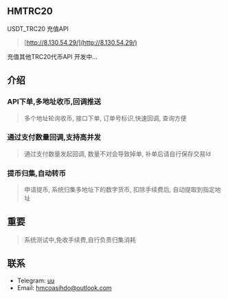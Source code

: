 
## HMTRC20

USDT_TRC20 充值API
> [http://8.130.54.29/](http://8.130.54.29/)

充值其他TRC20代币API  开发中...

## 介绍
### API下单,多地址收币,回调推送
>多个地址轮询收币, 接口下单, 订单号标识,快速回调, 查询方便

### 通过支付数量回调,支持高并发
> 通过支付数量发起回调, 数量不对会导致掉单, 补单后请自行保存交易Id

### 提币归集,自动转币
> 申请提币, 系统归集多地址下的数字货币, 扣除手续费后, 自动提取到指定地址

## 重要
> 系统测试中,免收手续费,自行负责归集消耗


## 联系
- Telegram: [uu](https://t.me/hmcoinservice)
- Email: hmcoasihdo@outlook.com

